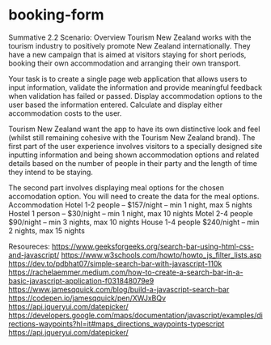 # booking-form

Summative 2.2
Scenario: Overview
Tourism New Zealand works with the tourism industry to positively promote New Zealand internationally. They have a new campaign that is aimed at visitors staying for short periods, booking their own accommodation and arranging their own transport.

Your task is to create a single page web application that allows users to input information, validate the information and provide meaningful feedback when validation has failed or passed. Display accommodation options to the user based the information entered. Calculate and display either accommodation costs to the user.

Tourism New Zealand want the app to have its own distinctive look and feel (whilst still remaining cohesive with the Tourism New Zealand brand). The first part of the user experience involves visitors to a specially designed site inputting information and being shown accommodation options and related details based on the number of people in their party and the length of time they intend to be staying.

The second part involves displaying meal options for the chosen accomodation option.
You will need to create the data for the meal options. Accommodation
Hotel 1-2 people – $157/night – min 1 night, max 5 nights
Hostel 1 person – $30/night – min 1 night, max 10 nights
Motel 2-4 people $90/night – min 3 nights, max 10 nights
House 1-4 people $240/night – min 2 nights, max 15 nights

Resoureces:
https://www.geeksforgeeks.org/search-bar-using-html-css-and-javascript/
https://www.w3schools.com/howto/howto_js_filter_lists.asp
https://dev.to/pdbhat07/simple-search-bar-with-javascript-110k
https://rachelaemmer.medium.com/how-to-create-a-search-bar-in-a-basic-javascript-application-f031848079e9
https://www.jamesqquick.com/blog/build-a-javascript-search-bar
https://codepen.io/jamesqquick/pen/XWJxBQv
https://api.jqueryui.com/datepicker/
https://developers.google.com/maps/documentation/javascript/examples/directions-waypoints?hl=it#maps_directions_waypoints-typescript
https://api.jqueryui.com/datepicker/
